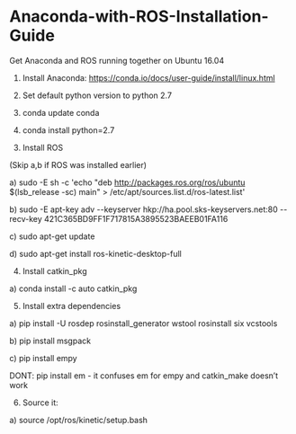# Anaconda-with-ROS-Installation-Guide
Get Anaconda and ROS running together on Ubuntu 16.04

1. Install Anaconda: https://conda.io/docs/user-guide/install/linux.html

1. Set default python version to python 2.7
  1. conda update conda
  1. conda install python=2.7

3) Install ROS

  (Skip a,b if ROS was installed earlier)

  a) sudo -E sh -c 'echo "deb http://packages.ros.org/ros/ubuntu $(lsb_release -sc) main" > /etc/apt/sources.list.d/ros-latest.list'

  b) sudo -E apt-key adv --keyserver hkp://ha.pool.sks-keyservers.net:80 --recv-key 421C365BD9FF1F717815A3895523BAEEB01FA116

  c) sudo apt-get update

d) sudo apt-get install ros-kinetic-desktop-full

4) Install catkin_pkg

a) conda install -c auto catkin_pkg 

5) Install extra dependencies

a) pip install -U rosdep rosinstall_generator wstool rosinstall six vcstools

b) pip install msgpack

c) pip install empy

DONT: pip install em - it confuses em for empy and catkin_make doesn’t work

6) Source it:

a) source /opt/ros/kinetic/setup.bash
